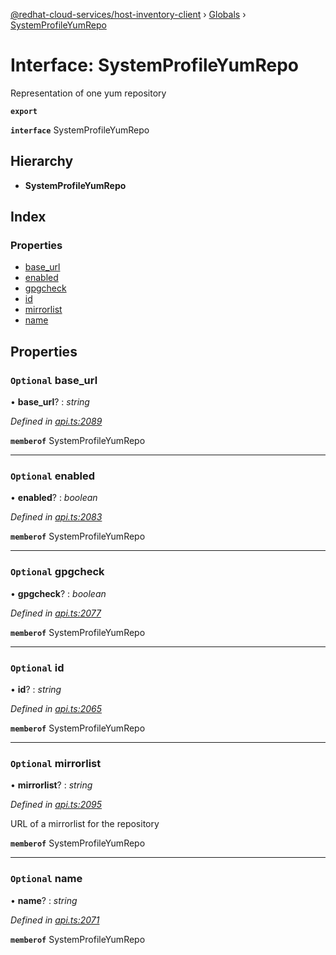 [@redhat-cloud-services/host-inventory-client](../README.md) › [Globals](../globals.md) › [SystemProfileYumRepo](systemprofileyumrepo.md)

# Interface: SystemProfileYumRepo

Representation of one yum repository

**`export`** 

**`interface`** SystemProfileYumRepo

## Hierarchy

* **SystemProfileYumRepo**

## Index

### Properties

* [base_url](systemprofileyumrepo.md#optional-base_url)
* [enabled](systemprofileyumrepo.md#optional-enabled)
* [gpgcheck](systemprofileyumrepo.md#optional-gpgcheck)
* [id](systemprofileyumrepo.md#optional-id)
* [mirrorlist](systemprofileyumrepo.md#optional-mirrorlist)
* [name](systemprofileyumrepo.md#optional-name)

## Properties

### `Optional` base_url

• **base_url**? : *string*

*Defined in [api.ts:2089](https://github.com/RedHatInsights/javascript-clients/blob/master/packages/host-inventory/api.ts#L2089)*

**`memberof`** SystemProfileYumRepo

___

### `Optional` enabled

• **enabled**? : *boolean*

*Defined in [api.ts:2083](https://github.com/RedHatInsights/javascript-clients/blob/master/packages/host-inventory/api.ts#L2083)*

**`memberof`** SystemProfileYumRepo

___

### `Optional` gpgcheck

• **gpgcheck**? : *boolean*

*Defined in [api.ts:2077](https://github.com/RedHatInsights/javascript-clients/blob/master/packages/host-inventory/api.ts#L2077)*

**`memberof`** SystemProfileYumRepo

___

### `Optional` id

• **id**? : *string*

*Defined in [api.ts:2065](https://github.com/RedHatInsights/javascript-clients/blob/master/packages/host-inventory/api.ts#L2065)*

**`memberof`** SystemProfileYumRepo

___

### `Optional` mirrorlist

• **mirrorlist**? : *string*

*Defined in [api.ts:2095](https://github.com/RedHatInsights/javascript-clients/blob/master/packages/host-inventory/api.ts#L2095)*

URL of a mirrorlist for the repository

**`memberof`** SystemProfileYumRepo

___

### `Optional` name

• **name**? : *string*

*Defined in [api.ts:2071](https://github.com/RedHatInsights/javascript-clients/blob/master/packages/host-inventory/api.ts#L2071)*

**`memberof`** SystemProfileYumRepo
